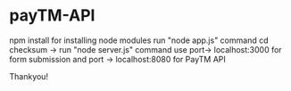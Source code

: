 # payTM-API

npm install for installing node modules
run "node app.js" command
cd checksum -> run "node server.js" command
use port-> localhost:3000 for form submission and 
port -> localhost:8080 for PayTM API


Thankyou!
